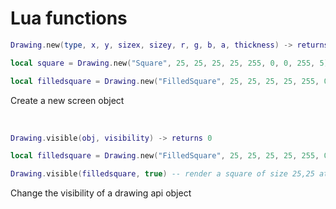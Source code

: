 # Lua functions

```lua
Drawing.new(type, x, y, sizex, sizey, r, g, b, a, thickness) -> returns 1
```
```lua
local square = Drawing.new("Square", 25, 25, 25, 25, 255, 0, 0, 255, 5) -- render a square of size 25,25 at scaled screen cords 25,25 with a thickness of 5 scaled pixels
```
```lua
local filledsquare = Drawing.new("FilledSquare", 25, 25, 25, 25, 255, 0, 0, 255) -- render a square of size 25,25 at scaled screen cords 25,25
```
Create a new screen object

<br/>

```lua
Drawing.visible(obj, visibility) -> returns 0
```
```lua
local filledsquare = Drawing.new("FilledSquare", 25, 25, 25, 25, 255, 0, 0, 255)

Drawing.visible(filledsquare, true) -- render a square of size 25,25 at scaled screen cords 25,25
```
Change the visibility of a drawing api object
